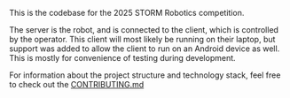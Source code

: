 This is the codebase for the 2025 STORM Robotics competition.

The server is the robot, and is connected to the client, which is controlled by the operator.
This client will most likely be running on their laptop, but support was added to allow the client
to run on an Android device as well. This is mostly for convenience of testing during development.

For information about the project structure and technology stack, feel free to check out
the [CONTRIBUTING.md](CONTRIBUTING.md)